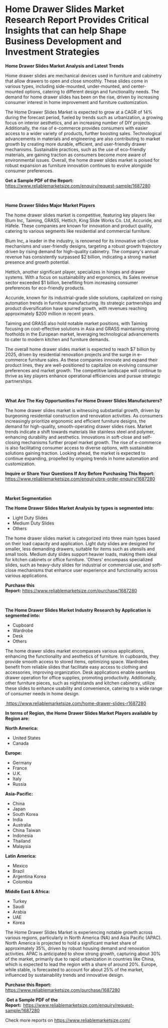 <p><h1>Home Drawer Slides Market Research Report Provides Critical Insights that can help Shape Business Development and Investment Strategies</h1></p><p><strong>Home Drawer Slides Market Analysis and Latest Trends</strong></p>
<p><p>Home drawer slides are mechanical devices used in furniture and cabinetry that allow drawers to open and close smoothly. These slides come in various types, including side-mounted, under-mounted, and center-mounted options, catering to different design and functionality needs. The demand for home drawer slides has been on the rise, driven by increasing consumer interest in home improvement and furniture customization.</p><p>The Home Drawer Slides Market is expected to grow at a CAGR of 14% during the forecast period, fueled by trends such as urbanization, a growing focus on interior aesthetics, and an increasing number of DIY projects. Additionally, the rise of e-commerce provides consumers with easier access to a wider variety of products, further boosting sales. Technological advancements in materials and engineering are also contributing to market growth by creating more durable, efficient, and user-friendly drawer mechanisms. Sustainable practices, such as the use of eco-friendly materials, are gaining traction as consumers become more aware of environmental issues. Overall, the home drawer slides market is poised for robust expansion as furniture innovation continues to evolve alongside consumer preferences.</p></p>
<p><strong>Get a Sample PDF of the Report:&nbsp;</strong> <a href="https://www.reliablemarketsize.com/enquiry/request-sample/1687280?utm_campaign=2445&utm_medium=2&utm_source=Github&utm_content=ia&utm_term=26032025&utm_id=home-drawer-slides">https://www.reliablemarketsize.com/enquiry/request-sample/1687280</a></p>
<p>&nbsp;</p>
<p><strong>Home Drawer Slides Major Market Players</strong></p>
<p><p>The home drawer slides market is competitive, featuring key players like Blum Inc, Taiming, GRASS, Hettich, King Slide Works Co. Ltd, Accuride, and Häfele. These companies are known for innovation and product quality, catering to various segments like residential and commercial furniture.</p><p>Blum Inc, a leader in the industry, is renowned for its innovative soft-close mechanisms and user-friendly designs, targeting a robust growth trajectory driven by rising demand for high-quality cabinetry. The company's annual revenue has consistently surpassed $2 billion, indicating a strong market presence and growth potential.</p><p>Hettich, another significant player, specializes in hinges and drawer systems. With a focus on sustainability and ergonomics, its Sales revenue sector exceeded $1 billion, benefiting from increasing consumer preferences for eco-friendly products.</p><p>Accuride, known for its industrial-grade slide solutions, capitalized on rising automation trends in furniture manufacturing. Its strategic partnerships and product diversification have spurred growth, with revenues reaching approximately $200 million in recent years.</p><p>Taiming and GRASS also hold notable market positions, with Taiming focusing on cost-effective solutions in Asia and GRASS maintaining strong footholds in the European market, leveraging technological advancements to cater to modern kitchen and furniture demands.</p><p>The overall home drawer slides market is expected to reach $7 billion by 2025, driven by residential renovation projects and the surge in e-commerce furniture sales. As these companies innovate and expand their product lines, they are well-positioned to capitalize on evolving consumer preferences and market growth. The competitive landscape will continue to thrive as key players enhance operational efficiencies and pursue strategic partnerships.</p></p>
<p>&nbsp;</p>
<p><strong>What Are The Key Opportunities For Home Drawer Slides Manufacturers?</strong></p>
<p><p>The home drawer slides market is witnessing substantial growth, driven by burgeoning residential construction and renovation activities. As consumers increasingly prioritize ergonomic and efficient furniture designs, the demand for high-quality, smooth-operating drawer slides rises. Market trends indicate a shift towards materials like stainless steel and polymer, enhancing durability and aesthetics. Innovations in soft-close and self-closing mechanisms further propel market growth. The rise of e-commerce is also facilitating consumer access to diverse options, with sustainable solutions gaining traction. Looking ahead, the market is expected to continue expanding, propelled by ongoing trends in home automation and customization.</p></p>
<p><strong>Inquire or Share Your Questions If Any Before Purchasing This Report:</strong> <a href="https://www.reliablemarketsize.com/enquiry/pre-order-enquiry/1687280?utm_campaign=2445&utm_medium=2&utm_source=Github&utm_content=ia&utm_term=26032025&utm_id=home-drawer-slides">https://www.reliablemarketsize.com/enquiry/pre-order-enquiry/1687280</a></p>
<p>&nbsp;</p>
<p><strong>Market Segmentation</strong></p>
<p><strong>The Home Drawer Slides Market Analysis by types is segmented into:</strong></p>
<p><ul><li>Light Duty Slides</li><li>Medium Duty Slides</li><li>Others</li></ul></p>
<p><p>The home drawer slides market is categorized into three main types based on their load capacity and application. Light duty slides are designed for smaller, less demanding drawers, suitable for items such as utensils and small tools. Medium duty slides support heavier loads, making them ideal for kitchen cabinets or office furniture. 'Others' encompass specialized slides, such as heavy-duty slides for industrial or commercial use, and soft-close mechanisms that enhance user experience and functionality across various applications.</p></p>
<p><strong>Purchase this Report:&nbsp;</strong><a href="https://www.reliablemarketsize.com/purchase/1687280?utm_campaign=2445&utm_medium=2&utm_source=Github&utm_content=ia&utm_term=26032025&utm_id=home-drawer-slides">https://www.reliablemarketsize.com/purchase/1687280</a></p>
<p>&nbsp;</p>
<p><strong>The Home Drawer Slides Market Industry Research by Application is segmented into:</strong></p>
<p><ul><li>Cupboard</li><li>Wardrobe</li><li>Desk</li><li>Others</li></ul></p>
<p><p>The home drawer slides market encompasses various applications, enhancing the functionality and aesthetics of furniture. In cupboards, they provide smooth access to stored items, optimizing space. Wardrobes benefit from reliable slides that facilitate easy access to clothing and accessories, improving organization. Desk applications enable seamless drawer operation for office supplies, promoting productivity. Additionally, other furniture pieces, such as nightstands and kitchen cabinetry, utilize these slides to enhance usability and convenience, catering to a wide range of consumer needs in home design.</p></p>
<p><a href="https://www.reliablemarketsize.com/home-drawer-slides-r1687280?utm_campaign=2445&utm_medium=2&utm_source=Github&utm_content=ia&utm_term=26032025&utm_id=home-drawer-slides">&nbsp;https://www.reliablemarketsize.com/home-drawer-slides-r1687280</a></p>
<p><strong>In terms of Region, the Home Drawer Slides Market Players available by Region are:</strong></p>
<p>
    <p> <strong> North America: </strong>
        <ul>
            <li>United States</li>
            <li>Canada</li>
        </ul>
        </p> 
    <p> <strong> Europe: </strong>
        <ul>
            <li>Germany</li>
            <li>France</li>
            <li>U.K.</li>
            <li>Italy</li>
            <li>Russia</li>
        </ul>
        </p> 
    <p> <strong> Asia-Pacific: </strong>
        <ul>
            <li>China</li>
            <li>Japan</li>
            <li>South Korea</li>
            <li>India</li>
            <li>Australia</li>
            <li>China Taiwan</li>
            <li>Indonesia</li>
            <li>Thailand</li>
            <li>Malaysia</li>
        </ul>
        </p> 
    <p> <strong> Latin America: </strong>
        <ul>
            <li>Mexico</li>
            <li>Brazil</li>
            <li>Argentina Korea</li>
            <li>Colombia</li>
        </ul>
        </p> 
    <p> <strong> Middle East & Africa: </strong>
        <ul>
            <li>Turkey</li>
            <li>Saudi</li>
            <li>Arabia</li>
            <li>UAE</li>
            <li>Korea</li>
        </ul>
    </p>
    </p>
<p><p>The Home Drawer Slides Market is experiencing notable growth across various regions, particularly in North America (NA) and Asia Pacific (APAC). North America is projected to hold a significant market share of approximately 35%, driven by robust housing demand and renovation activities. APAC is anticipated to show strong growth, capturing about 30% of the market, primarily due to rapid urbanization in countries like China, which is expected to lead the region with a share of around 20%. Europe, while stable, is forecasted to account for about 25% of the market, influenced by sustainability trends and innovative design.</p></p>
<p><strong>Purchase this Report: </strong><a href="https://www.reliablemarketsize.com/purchase/1687280?utm_campaign=2445&utm_medium=2&utm_source=Github&utm_content=ia&utm_term=26032025&utm_id=home-drawer-slides">https://www.reliablemarketsize.com/purchase/1687280</a></p>
<p>&nbsp;<strong>Get a Sample PDF of the Report:&nbsp;&nbsp;</strong><a href="https://www.reliablemarketsize.com/enquiry/request-sample/1687280?utm_campaign=2445&utm_medium=2&utm_source=Github&utm_content=ia&utm_term=26032025&utm_id=home-drawer-slides">https://www.reliablemarketsize.com/enquiry/request-sample/1687280</a></p>
<p><strong></strong></p>
<p>Check more reports on <a href="https://www.reliablemarketsize.com/?utm_campaign=2445&utm_medium=2&utm_source=Github&utm_content=ia&utm_term=26032025&utm_id=home-drawer-slides">https://www.reliablemarketsize.com/</a></p>